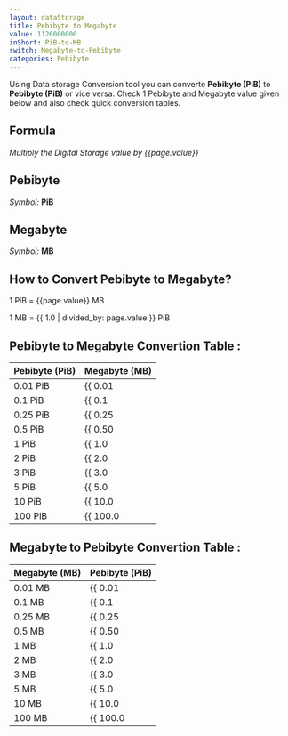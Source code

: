```yaml
---
layout: dataStorage
title: Pebibyte to Megabyte
value: 1126000000
inShort: PiB-to-MB
switch: Megabyte-to-Pebibyte
categories: Pebibyte
---
```


Using Data storage Conversion tool you can converte **Pebibyte (PiB)** to **Pebibyte (PiB)** or vice versa. Check 1 Pebibyte and Megabyte value given below and also check quick conversion tables.

## Formula
*Multiply the Digital Storage value by {{page.value}}*

## Pebibyte
*Symbol:* **PiB**

## Megabyte
*Symbol:* **MB**

## How to Convert Pebibyte to Megabyte?

1 PiB = {{page.value}} MB

1 MB = {{ 1.0 | divided_by: page.value }} PiB


## Pebibyte to Megabyte Convertion Table :

| Pebibyte (PiB) | Megabyte (MB) |
| ---- | ---- |
| 0.01 PiB | {{ 0.01 | times: page.value }} MB |
| 0.1 PiB | {{ 0.1 | times: page.value }} MB |
| 0.25 PiB | {{ 0.25 | times: page.value }} MB |
| 0.5 PiB | {{ 0.50 | times: page.value }} MB |
| 1 PiB | {{ 1.0 | times: page.value }} MB |
| 2 PiB | {{ 2.0 | times: page.value }} MB |
| 3 PiB | {{ 3.0 | times: page.value }} MB |
| 5 PiB | {{ 5.0 | times: page.value }} MB |
| 10 PiB | {{ 10.0 | times: page.value }} MB |
| 100 PiB | {{ 100.0 | times: page.value }} MB |

## Megabyte to Pebibyte Convertion Table :

| Megabyte (MB) | Pebibyte (PiB) |
| ---- | ---- |
| 0.01 MB | {{ 0.01 | divided_by: page.value }} PiB |
| 0.1 MB | {{ 0.1 | divided_by: page.value }} PiB |
| 0.25 MB | {{ 0.25 | divided_by: page.value }} PiB |
| 0.5 MB | {{ 0.50 | divided_by: page.value }} PiB |
| 1 MB | {{ 1.0 | divided_by: page.value }} PiB |
| 2 MB | {{ 2.0 | divided_by: page.value }} PiB |
| 3 MB | {{ 3.0 | divided_by: page.value }} PiB |
| 5 MB | {{ 5.0 | divided_by: page.value }} PiB |
| 10 MB | {{ 10.0 | divided_by: page.value }} PiB |
| 100 MB | {{ 100.0 | divided_by: page.value }} PiB |


<script>
document.getElementById('selectInput')[21].selected = true
document.getElementById('selectOutput')[8].selected = true
</script>
